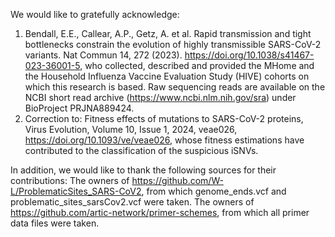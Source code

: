 We would like to gratefully acknowledge:
1) Bendall, E.E., Callear, A.P., Getz, A. et al. Rapid transmission and tight bottlenecks constrain the evolution of highly transmissible SARS-CoV-2 variants. Nat Commun 14, 272 (2023). https://doi.org/10.1038/s41467-023-36001-5, who collected, described and provided the MHome and the Household Influenza Vaccine Evaluation Study (HIVE) cohorts on which this research is based.
Raw sequencing reads are available on the NCBI short read archive (https://www.ncbi.nlm.nih.gov/sra) under BioProject PRJNA889424.
2) Correction to: Fitness effects of mutations to SARS-CoV-2 proteins, Virus Evolution, Volume 10, Issue 1, 2024, veae026, https://doi.org/10.1093/ve/veae026, whose fitness estimations have contributed to the classification of the suspicious iSNVs.

In addition, we would like to thank the following sources for their contributions:
The owners of https://github.com/W-L/ProblematicSites_SARS-CoV2, from which genome_ends.vcf and problematic_sites_sarsCov2.vcf were taken.
The owners of https://github.com/artic-network/primer-schemes, from which all primer data files were taken.